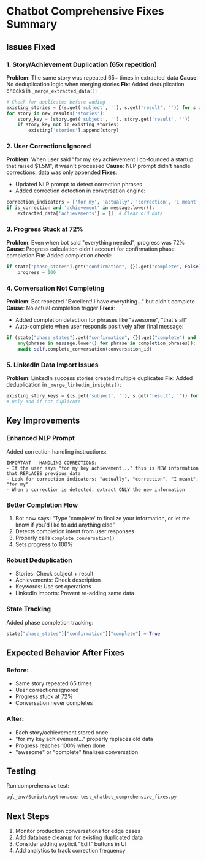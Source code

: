 # Chatbot Comprehensive Fixes Summary

## Issues Fixed

### 1. Story/Achievement Duplication (65x repetition)
**Problem**: The same story was repeated 65+ times in extracted_data
**Cause**: No deduplication logic when merging stories
**Fix**: Added deduplication checks in `_merge_extracted_data()`:
```python
# Check for duplicates before adding
existing_stories = {(s.get('subject', ''), s.get('result', '')) for s in existing['stories']}
for story in new_results['stories']:
    story_key = (story.get('subject', ''), story.get('result', ''))
    if story_key not in existing_stories:
        existing['stories'].append(story)
```

### 2. User Corrections Ignored
**Problem**: When user said "for my key achievement I co-founded a startup that raised $1.5M", it wasn't processed
**Cause**: NLP prompt didn't handle corrections, data was only appended
**Fixes**: 
- Updated NLP prompt to detect correction phrases
- Added correction detection in conversation engine:
```python
correction_indicators = ['for my', 'actually', 'correction', 'i meant', 'let me clarify']
if is_correction and 'achievement' in message.lower():
    extracted_data['achievements'] = []  # Clear old data
```

### 3. Progress Stuck at 72%
**Problem**: Even when bot said "everything needed", progress was 72%
**Cause**: Progress calculation didn't account for confirmation phase completion
**Fix**: Added completion check:
```python
if state["phase_states"].get("confirmation", {}).get("complete", False):
    progress = 100
```

### 4. Conversation Not Completing
**Problem**: Bot repeated "Excellent! I have everything..." but didn't complete
**Cause**: No actual completion trigger
**Fixes**:
- Added completion detection for phrases like "awesome", "that's all"
- Auto-complete when user responds positively after final message:
```python
if (state["phase_states"].get("confirmation", {}).get("complete") and 
    any(phrase in message.lower() for phrase in completion_phrases)):
    await self.complete_conversation(conversation_id)
```

### 5. LinkedIn Data Import Issues
**Problem**: LinkedIn success stories created multiple duplicates
**Fix**: Added deduplication in `_merge_linkedin_insights()`:
```python
existing_story_keys = {(s.get('subject', ''), s.get('result', '')) for s in existing_stories}
# Only add if not duplicate
```

## Key Improvements

### Enhanced NLP Prompt
Added correction handling instructions:
```
IMPORTANT - HANDLING CORRECTIONS:
- If the user says "for my key achievement..." this is NEW information that REPLACES previous data
- Look for correction indicators: "actually", "correction", "I meant", "for my"
- When a correction is detected, extract ONLY the new information
```

### Better Completion Flow
1. Bot now says: "Type 'complete' to finalize your information, or let me know if you'd like to add anything else"
2. Detects completion intent from user responses
3. Properly calls `complete_conversation()` 
4. Sets progress to 100%

### Robust Deduplication
- Stories: Check subject + result
- Achievements: Check description
- Keywords: Use set operations
- LinkedIn imports: Prevent re-adding same data

### State Tracking
Added phase completion tracking:
```python
state["phase_states"]["confirmation"]["complete"] = True
```

## Expected Behavior After Fixes

### Before:
- Same story repeated 65 times
- User corrections ignored
- Progress stuck at 72%
- Conversation never completes

### After:
- Each story/achievement stored once
- "for my key achievement..." properly replaces old data
- Progress reaches 100% when done
- "awesome" or "complete" finalizes conversation

## Testing
Run comprehensive test:
```bash
pgl_env/Scripts/python.exe test_chatbot_comprehensive_fixes.py
```

## Next Steps
1. Monitor production conversations for edge cases
2. Add database cleanup for existing duplicated data
3. Consider adding explicit "Edit" buttons in UI
4. Add analytics to track correction frequency